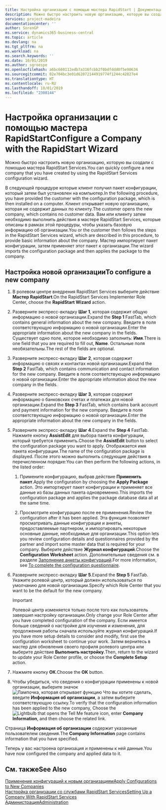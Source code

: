 ```yaml
---
title: Настройка организации с помощью мастера RapidStart | Документация Майкрософт
description: Можно быстро настроить новую организацию, которую вы создали с помощью мастера RapidStart Services.
services: project-madeira
documentationcenter: ''
author: SorenGP
ms.service: dynamics365-business-central
ms.topic: article
ms.devlang: na
ms.tgt_pltfrm: na
ms.workload: na
ms.search.keywords: ''
ms.date: 10/01/2019
ms.author: sgroespe
ms.openlocfilehash: a6bc660112edb7a316fcbb2f0bdfddd0f5e90634
ms.sourcegitcommit: 02e704bc3e01d62072144919774f1244c42827e4
ms.translationtype: HT
ms.contentlocale: ru-RU
ms.lasthandoff: 10/01/2019
ms.locfileid: "2308144"
---
```

# <a name="configure-a-company-with-the-rapidstart-wizard"></a><span data-ttu-id="7eb00-103">Настройка организации с помощью мастера RapidStart</span><span class="sxs-lookup"><span data-stu-id="7eb00-103">Configure a Company with the RapidStart Wizard</span></span>
<span data-ttu-id="7eb00-104">Можно быстро настроить новую организацию, которую вы создали с помощью мастера RapidStart Services.</span><span class="sxs-lookup"><span data-stu-id="7eb00-104">You can quickly configure a new company that you have created by using the RapidStart Services configuration wizard.</span></span>

<span data-ttu-id="7eb00-105">В следующей процедуре которые клиент получил пакет конфигурации, который затем был установлен на компьютер.</span><span class="sxs-lookup"><span data-stu-id="7eb00-105">In the following procedure, you have provided the customer with the configuration package, which is then installed on a computer.</span></span> <span data-ttu-id="7eb00-106">Клиент открывает новую организацию, которая не содержит данных по клиенту.</span><span class="sxs-lookup"><span data-stu-id="7eb00-106">The customer opens the new company, which contains no customer data.</span></span> <span data-ttu-id="7eb00-107">Вам или клиенту затем необходимо выполнить действия в мастере RapidStart Services, которые описаны в рамках этой процедуры, чтобы указать базовую информацию об организации.</span><span class="sxs-lookup"><span data-stu-id="7eb00-107">You or the customer then follows the steps in the RapidStart Services wizard, which are described in this procedure, to provide basic information about the company.</span></span> <span data-ttu-id="7eb00-108">Мастер импортирует пакет конфигурации, затем применяет этот пакет к организации.</span><span class="sxs-lookup"><span data-stu-id="7eb00-108">The wizard imports the configuration package and then applies the package to the company.</span></span>  

## <a name="to-configure-a-new-company"></a><span data-ttu-id="7eb00-109">Настройка новой организации</span><span class="sxs-lookup"><span data-stu-id="7eb00-109">To configure a new company</span></span>  
1. <span data-ttu-id="7eb00-110">В ролевом центре внедрения RapidStart Services выберите действие **Мастер RapidStart**.</span><span class="sxs-lookup"><span data-stu-id="7eb00-110">On the RapidStart Services Implementer Role Center, choose the **RapidStart Wizard** action.</span></span>  
2. <span data-ttu-id="7eb00-111">Разверните экспресс-вкладку **Шаг 1**, которая содержит общую информацию о новой организации.</span><span class="sxs-lookup"><span data-stu-id="7eb00-111">Expand the **Step 1** FastTab, which contains general information about the new company.</span></span> <span data-ttu-id="7eb00-112">Введите в поля соответствующую информацию о новой организации.</span><span class="sxs-lookup"><span data-stu-id="7eb00-112">Enter the appropriate information about the new company in the fields.</span></span> <span data-ttu-id="7eb00-113">Существует одно поле, которое необходимо заполнить: **Имя**.</span><span class="sxs-lookup"><span data-stu-id="7eb00-113">There is one field that you are required to fill out, **Name**.</span></span> <span data-ttu-id="7eb00-114">Остальные поля необязательны.</span><span class="sxs-lookup"><span data-stu-id="7eb00-114">The rest of the fields are optional.</span></span>  
3. <span data-ttu-id="7eb00-115">Разверните экспресс-вкладку **Шаг 2**, которая содержит информацию о связях и контактах новой организации.</span><span class="sxs-lookup"><span data-stu-id="7eb00-115">Expand the **Step 2** FastTab, which contains communication and contact information for the new company.</span></span> <span data-ttu-id="7eb00-116">Введите в поля соответствующую информацию о новой организации.</span><span class="sxs-lookup"><span data-stu-id="7eb00-116">Enter the appropriate information about the new company in the fields.</span></span>
4. <span data-ttu-id="7eb00-117">Разверните экспресс-вкладку **Шаг 3**, которая содержит информацию о банковских счетах и платежах для новой организации.</span><span class="sxs-lookup"><span data-stu-id="7eb00-117">Expand the **Step 3** FastTab, which contains bank account and payment information for the new company.</span></span> <span data-ttu-id="7eb00-118">Введите в поля соответствующую информацию о новой организации.</span><span class="sxs-lookup"><span data-stu-id="7eb00-118">Enter the appropriate information about the new company in the fields.</span></span>  
5. <span data-ttu-id="7eb00-119">Разверните экспресс-вкладку **Шаг 4**.</span><span class="sxs-lookup"><span data-stu-id="7eb00-119">Expand the **Step 4** FastTab.</span></span> <span data-ttu-id="7eb00-120">Нажмите кнопку **AssistEdit** для выбора пакета конфигурации, который требуется применить.</span><span class="sxs-lookup"><span data-stu-id="7eb00-120">Choose the **AssistEdit** button to select the configuration package you want to apply.</span></span> <span data-ttu-id="7eb00-121">Отображается имя пакета конфигурации.</span><span class="sxs-lookup"><span data-stu-id="7eb00-121">The name of the configuration package is displayed.</span></span> <span data-ttu-id="7eb00-122">После этого можно выполнить следующие действия в перечисленном порядке:</span><span class="sxs-lookup"><span data-stu-id="7eb00-122">You can then perform the following actions, in the listed order:</span></span>  

    1. <span data-ttu-id="7eb00-123">Примените конфигурацию, выбрав действие **Применить пакет**.</span><span class="sxs-lookup"><span data-stu-id="7eb00-123">Apply the configuration by choosing the **Apply Package** action.</span></span> <span data-ttu-id="7eb00-124">Это импортирует пакет конфигурации и применяет все данные из базы данных пакета одновременно.</span><span class="sxs-lookup"><span data-stu-id="7eb00-124">This imports the configuration package and applies the package database data all at the same time.</span></span>  

    2. <span data-ttu-id="7eb00-125">Просмотрите конфигурацию после ее применения.</span><span class="sxs-lookup"><span data-stu-id="7eb00-125">Review the configuration after it has been applied.</span></span> <span data-ttu-id="7eb00-126">Эта функция позволяет просматривать данные конфигурации и анкеты, предоставляемые партнером, и импортировать некоторые основные данные, необходимые для организации.</span><span class="sxs-lookup"><span data-stu-id="7eb00-126">This option lets you review configuration details and questionnaires provided by the partner and import some master data that is required for your company.</span></span> <span data-ttu-id="7eb00-127">Выберите действие **Журнал конфигураций**.</span><span class="sxs-lookup"><span data-stu-id="7eb00-127">Choose the **Configuration Worksheet** action.</span></span> <span data-ttu-id="7eb00-128">Дополнительные сведения см. в разделе [Заполнение анкеты конфигураций](admin-gather-customer-setup-values.md#to-complete-the-configuration-questionnaire).</span><span class="sxs-lookup"><span data-stu-id="7eb00-128">For more information, see [To complete the configuration questionnaire](admin-gather-customer-setup-values.md#to-complete-the-configuration-questionnaire).</span></span>  

6. <span data-ttu-id="7eb00-129">Разверните экспресс-вкладку **Шаг 5**.</span><span class="sxs-lookup"><span data-stu-id="7eb00-129">Expand the **Step 5** FastTab.</span></span> <span data-ttu-id="7eb00-130">Укажите ролевой центр, который должен использоваться по умолчанию для новой организации.</span><span class="sxs-lookup"><span data-stu-id="7eb00-130">Specify which Role Center that you want to be the default for the new company.</span></span>  

    > [!IMPORTANT]  
    >  <span data-ttu-id="7eb00-131">Ролевой центр изменяется только после того как пользователь завершил настройку организации.</span><span class="sxs-lookup"><span data-stu-id="7eb00-131">Only change your Role Center after you have completed configuration of the company.</span></span> <span data-ttu-id="7eb00-132">Если имеется больше сведений о настройке для изучения и изменения, для продолжения работы сначала используйте журнал конфигураций.</span><span class="sxs-lookup"><span data-stu-id="7eb00-132">If you have more setup details to consider and modify, first use the configuration worksheet to continue your work.</span></span> <span data-ttu-id="7eb00-133">Затем вернитесь в мастер для обновления своего профиля ролевого центра или выберите действие **Выполнить настройку**.</span><span class="sxs-lookup"><span data-stu-id="7eb00-133">Then, return to the wizard to update your Role Center profile, or choose the **Complete Setup** action.</span></span>

7. <span data-ttu-id="7eb00-134">Нажмите кнопку **ОК**.</span><span class="sxs-lookup"><span data-stu-id="7eb00-134">Choose the **OK** button.</span></span>  
8. <span data-ttu-id="7eb00-135">Чтобы убедиться, что сведения о конфигурации применены к новой организации, выберите значок ![Лампочка, которая открывает функцию Что вы хотите сделать](media/ui-search/search_small.png "Что вы хотите сделать"), введите **Информация об организации**, а затем выберите соответствующую ссылку.</span><span class="sxs-lookup"><span data-stu-id="7eb00-135">To verify that the configuration information has been applied to the new company, Choose the ![Lightbulb that opens the Tell Me feature](media/ui-search/search_small.png "Tell me what you want to do") icon, enter **Company Information**, and then choose the related link.</span></span>

<span data-ttu-id="7eb00-136">Страница **Информация об организации** содержит указанные пользователем сведения.</span><span class="sxs-lookup"><span data-stu-id="7eb00-136">The **Company Information** page contains information that you have specified.</span></span>   

<span data-ttu-id="7eb00-137">Теперь у вас настроена организация и применены к ней данные.</span><span class="sxs-lookup"><span data-stu-id="7eb00-137">You have now configured the company and applied data to it.</span></span>  

## <a name="see-also"></a><span data-ttu-id="7eb00-138">См. также</span><span class="sxs-lookup"><span data-stu-id="7eb00-138">See Also</span></span>  
[<span data-ttu-id="7eb00-139">Применение конфигураций к новым организациям</span><span class="sxs-lookup"><span data-stu-id="7eb00-139">Apply Configurations to New Companies</span></span>](admin-apply-configuration-to-new-companies.md)  
[<span data-ttu-id="7eb00-140">Настройка организации со службами RapidStart Services</span><span class="sxs-lookup"><span data-stu-id="7eb00-140">Setting Up a Company With RapidStart Services</span></span>](admin-set-up-a-company-with-rapidstart.md)  
[<span data-ttu-id="7eb00-141">Администрация</span><span class="sxs-lookup"><span data-stu-id="7eb00-141">Administration</span></span>](admin-setup-and-administration.md)
